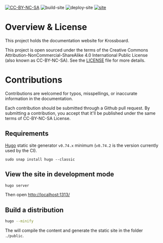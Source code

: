 [![CC-BY-NC-SA](https://licensebuttons.net/l/by-nc-sa/3.0/88x31.png)](LICENSE)
![build-site](https://github.com/2-alchemists/krossboard-docs/workflows/build%20site/badge.svg)
![deploy-site](https://github.com/2-alchemists/krossboard-docs/workflows/deploy%20site/badge.svg)
[![site](https://img.shields.io/badge/%F0%9F%8C%8E-site-blue?style=flat)](https://krossboard.app/)

# Overview & License
This project holds the documentation website for Krossboard.

This project is open sourced under the terms of the Creative Commons Attribution-NonCommercial-ShareAlike 4.0 International Public License (also known as CC-BY-NC-SA). See the [LICENSE](LICENSE.md) file for more details.

# Contributions
Contributions are welcomed for typos, misspellings, or inaccurate information in the documentation.

Each contribution should be submitted through a Github pull request. By submitting a contribution, you accept that it'll be published under the same terms of CC-BY-NC-SA License. 

## Requirements
[Hugo](https://gohugo.io/) static site generator `v0.74.x` minimum (`v0.74.2` is the version currently used by the CI).

```
sudo snap install hugo --classic
```
## View the site in development mode

```sh
hugo server
```

Then open [http://localhost:1313/](http://localhost:1313/)

## Build a distribution

```sh
hugo --minify
```

The will compile the content and generate the static site in the folder `./public`.

